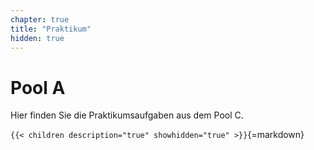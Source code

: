 ```yaml
---
chapter: true
title: "Praktikum"
hidden: true
---
```


# Pool A

Hier finden Sie die Praktikumsaufgaben aus dem Pool C.


`{{< children description="true" showhidden="true" >}}`{=markdown}
